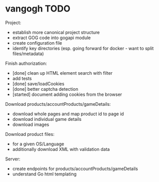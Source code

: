 # vangogh TODO

Project:
- establish more canonical project structure
- extract GOG code into gogapi module
- create configuration file
- identify key directories (esp. going forward for docker - want to split files/metadata)

Finish authorization:
- [done] clean up HTML element search with filter
- add tests
- [done] save/loadCookies
- [done] better captcha detection
- [started] document adding cookies from the browser

Download products/accountProducts/gameDetails:
- download whole pages and map product id to page id
- download individual game details
- download images

Download product files:
- for a given OS/Language
- additionally download XML with validation data

Server:
- create endpoints for products/accountProducts/gameDetails
- understand Go html templating